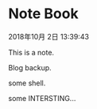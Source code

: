# Note Book

2018年10月 2日 13:39:43

This is a note.  

Blog backup.  

some shell.  

some INTERSTING...
